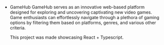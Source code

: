 - GameHub 
    GameHub serves as an innovative web-based platform designed for exploring and uncovering captivating new video games. Game enthusiasts can effortlessly navigate through a plethora of gaming options by filtering them based on platforms, genres, and various other criteria.
    
    This project was made showcasing React + Typescript.
